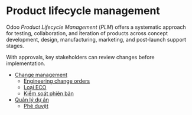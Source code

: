 # Product lifecycle management

Odoo *Product Lifecycle Management* (*PLM*) offers a systematic approach for testing, collaboration,
and iteration of products across concept development, design, manufacturing, marketing, and
post-launch support stages.

With approvals, key stakeholders can review changes before implementation.

* [Change management](manage_changes/)
  * [Engineering change orders](manage_changes/engineering_change_orders.md)
  * [Loại ECO](manage_changes/eco_type.md)
  * [Kiểm soát phiên bản](manage_changes/version_control.md)
* [Quản lý dự án](management/)
  * [Phê duyệt](management/approvals.md)

